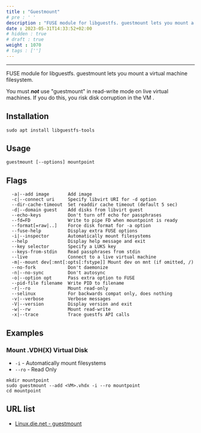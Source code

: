 ```yaml
---
title : "Guestmount"
# pre : ' '
description : "FUSE module for libguestfs. guestmount lets you mount a virtual machine filesystem."
date : 2023-05-31T14:33:52+02:00
# hidden : true
# draft : true
weight : 1070
# tags : ['']
---
```


---

FUSE module for libguestfs. guestmount lets you mount a virtual machine filesystem.

You must ***not*** use "guestmount" in read-write mode on live virtual machines. If you do this, you risk disk corruption in the VM .

## Installation

```plain
sudo apt install libguestfs-tools
```

## Usage

```plain
guestmount [--options] mountpoint
```

## Flags

```plain
  -a|--add image       Add image
  -c|--connect uri     Specify libvirt URI for -d option
  --dir-cache-timeout  Set readdir cache timeout (default 5 sec)
  -d|--domain guest    Add disks from libvirt guest
  --echo-keys          Don't turn off echo for passphrases
  --fd=FD              Write to pipe FD when mountpoint is ready
  --format[=raw|..]    Force disk format for -a option
  --fuse-help          Display extra FUSE options
  -i|--inspector       Automatically mount filesystems
  --help               Display help message and exit
  --key selector       Specify a LUKS key
  --keys-from-stdin    Read passphrases from stdin
  --live               Connect to a live virtual machine
  -m|--mount dev[:mnt[:opts[:fstype]] Mount dev on mnt (if omitted, /)
  --no-fork            Don't daemonize
  -n|--no-sync         Don't autosync
  -o|--option opt      Pass extra option to FUSE
  --pid-file filename  Write PID to filename
  -r|--ro              Mount read-only
  --selinux            For backwards compat only, does nothing
  -v|--verbose         Verbose messages
  -V|--version         Display version and exit
  -w|--rw              Mount read-write
  -x|--trace           Trace guestfs API calls
```

## Examples

### Mount .VDH(X) Virtual Disk

- `-i` - Automatically mount filesystems
- `--ro` - Read Only

```plain
mkdir mountpoint
sudo guestmount --add <VM>.vhdx -i --ro mountpoint
cd mountpoint
```

## URL list

- [Linux.die.net - guestmount](https://linux.die.net/man/1/guestmount)
